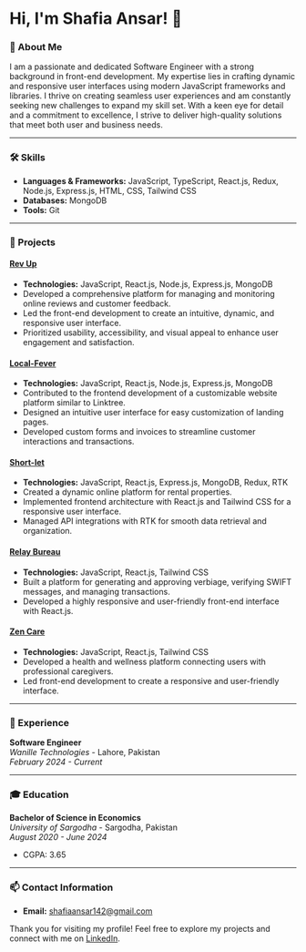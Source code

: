 # Hi, I'm Shafia Ansar! 👋

### 👋 About Me

I am a passionate and dedicated Software Engineer with a strong background in front-end development. My expertise lies in crafting dynamic and responsive user interfaces using modern JavaScript frameworks and libraries. I thrive on creating seamless user experiences and am constantly seeking new challenges to expand my skill set. With a keen eye for detail and a commitment to excellence, I strive to deliver high-quality solutions that meet both user and business needs.

---
### 🛠 Skills

- **Languages & Frameworks:** JavaScript, TypeScript, React.js, Redux, Node.js, Express.js, HTML, CSS, Tailwind CSS
- **Databases:** MongoDB
- **Tools:** Git

---

### 🌟 Projects

#### [Rev Up](https://rev-up-frontend.vercel.app/login)
- **Technologies:** JavaScript, React.js, Node.js, Express.js, MongoDB
- Developed a comprehensive platform for managing and monitoring online reviews and customer feedback.
- Led the front-end development to create an intuitive, dynamic, and responsive user interface.
- Prioritized usability, accessibility, and visual appeal to enhance user engagement and satisfaction.

#### [Local-Fever](https://app.localfever.io/)
- **Technologies:** JavaScript, React.js, Node.js, Express.js, MongoDB
- Contributed to the frontend development of a customizable website platform similar to Linktree.
- Designed an intuitive user interface for easy customization of landing pages.
- Developed custom forms and invoices to streamline customer interactions and transactions.

#### [Short-let](https://shortlet-connect-frontend.vercel.app/login)
- **Technologies:** JavaScript, React.js, Express.js, MongoDB, Redux, RTK
- Created a dynamic online platform for rental properties.
- Implemented frontend architecture with React.js and Tailwind CSS for a responsive user interface.
- Managed API integrations with RTK for smooth data retrieval and organization.

#### [Relay Bureau](https://relay-bureau-live-link.vercel.app/signin)
- **Technologies:** JavaScript, React.js, Tailwind CSS
- Built a platform for generating and approving verbiage, verifying SWIFT messages, and managing transactions.
- Developed a highly responsive and user-friendly front-end interface with React.js.

#### [Zen Care](https://zen-care-frontend.vercel.app/login)
- **Technologies:** JavaScript, React.js, Tailwind CSS
- Developed a health and wellness platform connecting users with professional caregivers.
- Led front-end development to create a responsive and user-friendly interface.
---
### 💼 Experience

**Software Engineer**  
*Wanille Technologies* - Lahore, Pakistan  
_February 2024 - Current_

---

### 🎓 Education

**Bachelor of Science in Economics**  
*University of Sargodha* - Sargodha, Pakistan  
_August 2020 - June 2024_  
- CGPA: 3.65
---
### 📫 Contact Information
- **Email:** shafiaansar142@gmail.com

Thank you for visiting my profile! Feel free to explore my projects and connect with me on [LinkedIn](https://www.linkedin.com/in/shafia-ansar-886888212/).
